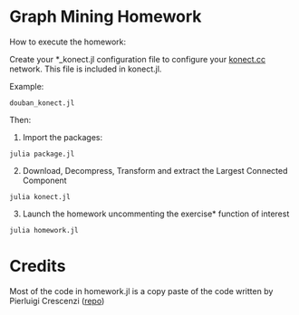 # Graph Mining Homework

How to execute the homework:

Create your *_konect.jl configuration file to configure your [konect.cc](http://konect.cc/networks/) network. This file is included in konect.jl.

Example:
```
douban_konect.jl
```

Then:

1. Import the packages:
```
julia package.jl
```

2. Download, Decompress, Transform and extract the Largest Connected Component
```
julia konect.jl
```

3. Launch the homework uncommenting the exercise* function of interest
```
julia homework.jl
```

# Credits

Most of the code in homework.jl is a copy paste of the code written by Pierluigi Crescenzi ([repo](https://github.com/piluc/GraphMining/tree/main/code))

